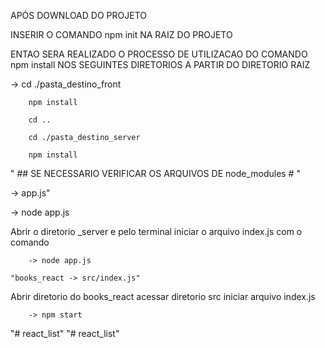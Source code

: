 APÓS DOWNLOAD DO PROJETO


INSERIR O COMANDO 
npm init 
NA RAIZ DO PROJETO

ENTAO SERA REALIZADO O PROCESSO DE 
UTILIZACAO DO COMANDO 
npm install
NOS SEGUINTES DIRETORIOS A PARTIR DO DIRETORIO RAIZ

->
        cd ./pasta_destino_front

        npm install

        cd ..

        cd ./pasta_destino_server

        npm install


" ## SE NECESSARIO VERIFICAR OS ARQUIVOS DE node_modules # "






-> app.js"

-> node app.js

Abrir o diretorio _server e pelo terminal iniciar o arquivo index.js 
com o comando

        -> node app.js

    "books_react -> src/index.js"

Abrir diretorio do books_react 
acessar diretorio src 
iniciar arquivo index.js

        -> npm start
"# react_list" 
"# react_list" 
